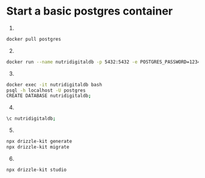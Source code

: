 # Start a basic postgres container

1. 
```bash
docker pull postgres
```

2. 

```bash
docker run --name nutridigitaldb -p 5432:5432 -e POSTGRES_PASSWORD=123456 -d postgres
```

3. 

```bash
docker exec -it nutridigitaldb bash
psql -h localhost -U postgres
CREATE DATABASE nutridigitaldb;
```

4. 

```bash
\c nutridigitaldb;
```

5. 

```bash
npx drizzle-kit generate
npx drizzle-kit migrate
```

6. 

```bash
npx drizzle-kit studio
```